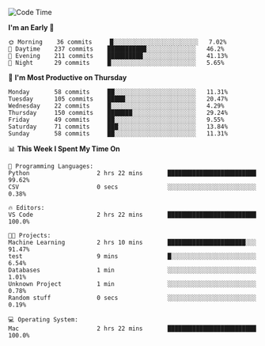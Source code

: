 <!--START_SECTION:waka-->
![Code Time](http://img.shields.io/badge/Code%20Time-293%20hrs%2027%20mins-blue)

**I'm an Early 🐤** 

```text
🌞 Morning    36 commits     █░░░░░░░░░░░░░░░░░░░░░░░░   7.02% 
🌆 Daytime    237 commits    ███████████░░░░░░░░░░░░░░   46.2% 
🌃 Evening    211 commits    ██████████░░░░░░░░░░░░░░░   41.13% 
🌙 Night      29 commits     █░░░░░░░░░░░░░░░░░░░░░░░░   5.65%

```
📅 **I'm Most Productive on Thursday** 

```text
Monday       58 commits     ██░░░░░░░░░░░░░░░░░░░░░░░   11.31% 
Tuesday      105 commits    █████░░░░░░░░░░░░░░░░░░░░   20.47% 
Wednesday    22 commits     █░░░░░░░░░░░░░░░░░░░░░░░░   4.29% 
Thursday     150 commits    ███████░░░░░░░░░░░░░░░░░░   29.24% 
Friday       49 commits     ██░░░░░░░░░░░░░░░░░░░░░░░   9.55% 
Saturday     71 commits     ███░░░░░░░░░░░░░░░░░░░░░░   13.84% 
Sunday       58 commits     ██░░░░░░░░░░░░░░░░░░░░░░░   11.31%

```


📊 **This Week I Spent My Time On** 

```text
💬 Programming Languages: 
Python                   2 hrs 22 mins       █████████████████████████   99.62% 
CSV                      0 secs              ░░░░░░░░░░░░░░░░░░░░░░░░░   0.38%

🔥 Editors: 
VS Code                  2 hrs 22 mins       █████████████████████████   100.0%

🐱‍💻 Projects: 
Machine Learning         2 hrs 10 mins       ██████████████████████░░░   91.47% 
test                     9 mins              █░░░░░░░░░░░░░░░░░░░░░░░░   6.54% 
Databases                1 min               ░░░░░░░░░░░░░░░░░░░░░░░░░   1.01% 
Unknown Project          1 min               ░░░░░░░░░░░░░░░░░░░░░░░░░   0.78% 
Random stuff             0 secs              ░░░░░░░░░░░░░░░░░░░░░░░░░   0.19%

💻 Operating System: 
Mac                      2 hrs 22 mins       █████████████████████████   100.0%

```


<!--END_SECTION:waka-->
